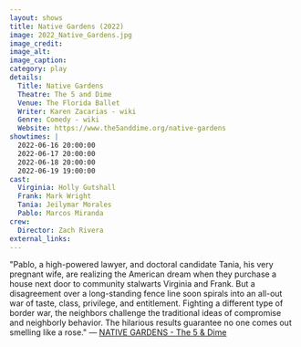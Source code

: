 ```yaml
---
layout: shows
title: Native Gardens (2022)
image: 2022_Native_Gardens.jpg
image_credit: 
image_alt:
image_caption:
category: play
details:
  Title: Native Gardens
  Theatre: The 5 and Dime
  Venue: The Florida Ballet
  Writer: Karen Zacarias - wiki
  Genre: Comedy - wiki
  Website: https://www.the5anddime.org/native-gardens
showtimes: |
  2022-06-16 20:00:00
  2022-06-17 20:00:00
  2022-06-18 20:00:00
  2022-06-19 19:00:00
cast:
  Virginia: Holly Gutshall
  Frank: Mark Wright
  Tania: Jeilymar Morales
  Pablo: Marcos Miranda
crew:
  Director: Zach Rivera
external_links: 
---
```

"Pablo, a high-powered lawyer, and doctoral candidate Tania, his very pregnant wife, are realizing the American dream when they purchase a house next door to community stalwarts Virginia and Frank. But a disagreement over a long-standing fence line soon spirals into an all-out war of taste, class, privilege, and entitlement. Fighting a different type of border war, the neighbors challenge the traditional ideas of compromise and neighborly behavior. The hilarious results guarantee no one comes out smelling like a rose." — [NATIVE GARDENS - The 5 & Dime](https://www.the5anddime.org/native-gardens)
